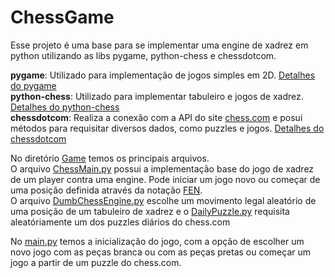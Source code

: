 # ChessGame

Esse projeto é uma base para se implementar uma engine de xadrez em python utilizando as libs pygame, python-chess e chessdotcom.  

**pygame**: Utilizado para implementação de jogos simples em 2D. [Detalhes do pygame](https://www.pygame.org/docs/)   
**python-chess**: Utilizado para implementar tabuleiro e jogos de xadrez. [Detalhes do python-chess](https://python-chess.readthedocs.io/en/latest/)   
**chessdotcom**: Realiza a conexão com a API do site [chess.com](https://www.chess.com/) e posui métodos para requisitar diversos dados, como puzzles e jogos. [Detalhes do chessdotcom](https://chesscom.readthedocs.io/en/latest/)   

No diretório [Game](https://github.com/heigon77/ChessGame/tree/master/Game) temos os principais arquivos.  
O arquivo [ChessMain.py](https://github.com/heigon77/ChessGame/blob/master/Game/ChessMain.py) possui a implementação base do jogo de xadrez de um player contra uma engine. Pode iniciar um jogo novo ou começar de uma posição definida através da notação [FEN](https://en.wikipedia.org/wiki/Forsyth%E2%80%93Edwards_Notation).   
O arquivo [DumbChessEngine.py](https://github.com/heigon77/ChessGame/blob/master/Game/DumbChessEngine.py) escolhe um movimento legal aleatório de uma posição de um tabuleiro de xadrez e o [DailyPuzzle.py](https://github.com/heigon77/ChessGame/blob/master/Game/DailyPuzzle.py) requisita aleatóriamente um dos puzzles diários  do chess.com    

No [main.py](https://github.com/heigon77/ChessGame/blob/master/main.py) temos a inicialização do jogo, com a opção de escolher um novo jogo com as peças branca ou com as peças pretas ou começar um jogo a partir de um puzzle do chess.com.
